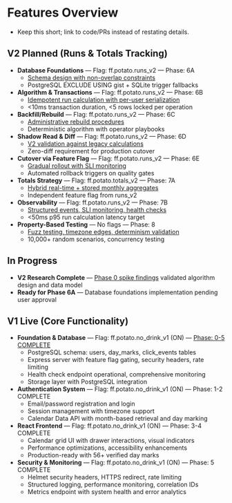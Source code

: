 # Features Overview
- Keep this short; link to code/PRs instead of restating details.

## V2 Planned (Runs & Totals Tracking)
- **Database Foundations** — Flag: ff.potato.runs_v2 — Phase: 6A
  - [Schema design with non-overlap constraints](imp_plans/v2.md#phase-6a-database-foundations)
  - PostgreSQL EXCLUDE USING gist + SQLite trigger fallbacks
- **Algorithm & Transactions** — Flag: ff.potato.runs_v2 — Phase: 6B  
  - [Idempotent run calculation with per-user serialization](imp_plans/v2.md#phase-6b-algorithm--transactions)
  - <10ms transaction duration, <5 rows locked per operation
- **Backfill/Rebuild** — Flag: ff.potato.runs_v2 — Phase: 6C
  - [Administrative rebuild procedures](imp_plans/v2.md#phase-6c-backfillrebuild)
  - Deterministic algorithm with operator playbooks
- **Shadow Read & Diff** — Flag: ff.potato.runs_v2 — Phase: 6D
  - [V2 validation against legacy calculations](imp_plans/v2.md#phase-6d-shadow-read--diff)
  - Zero-diff requirement for production cutover
- **Cutover via Feature Flag** — Flag: ff.potato.runs_v2 — Phase: 6E
  - [Gradual rollout with SLI monitoring](imp_plans/v2.md#phase-6e-cutover-via-ffpotatoruns_v2)
  - Automated rollback triggers on quality gates
- **Totals Strategy** — Flag: ff.potato.totals_v2 — Phase: 7A
  - [Hybrid real-time + stored monthly aggregates](imp_plans/v2.md#phase-7a-totals-v2-feature-flagged)
  - Independent feature flag from runs_v2
- **Observability** — Flag: ff.potato.runs_v2 — Phase: 7B
  - [Structured events, SLI monitoring, health checks](imp_plans/v2.md#phase-7b-observability)
  - <50ms p95 run calculation latency target
- **Property-Based Testing** — No flags — Phase: 8
  - [Fuzz testing, timezone edges, determinism validation](imp_plans/v2.md#phase-8-property-based--fuzz-testing)
  - 10,000+ random scenarios, concurrency testing

## In Progress  
- **V2 Research Complete** — [Phase 0 spike findings](v2_phase0_research.md) validated algorithm design and data model
- **Ready for Phase 6A** — Database foundations implementation pending user approval

## V1 Live (Core Functionality)
- **Foundation & Database** — Flag: ff.potato.no_drink_v1 (ON) — [Phase: 0-5 COMPLETE](imp_plans/v1.md)
  - PostgreSQL schema: users, day_marks, click_events tables
  - Express server with feature flag gating, security headers, rate limiting
  - Health check endpoint operational, comprehensive monitoring
  - Storage layer with PostgreSQL integration
- **Authentication System** — Flag: ff.potato.no_drink_v1 (ON) — Phase: 1-2 COMPLETE
  - Email/password registration and login
  - Session management with timezone support
  - Calendar Data API with month-based retrieval and day marking
- **React Frontend** — Flag: ff.potato.no_drink_v1 (ON) — Phase: 3-4 COMPLETE
  - Calendar grid UI with drawer interactions, visual indicators
  - Performance optimizations, accessibility enhancements
  - Production-ready with 56+ verified day marks
- **Security & Monitoring** — Flag: ff.potato.no_drink_v1 (ON) — Phase: 5 COMPLETE
  - Helmet security headers, HTTPS redirect, rate limiting
  - Structured logging, performance monitoring, correlation IDs
  - Metrics endpoint with system health and error analytics